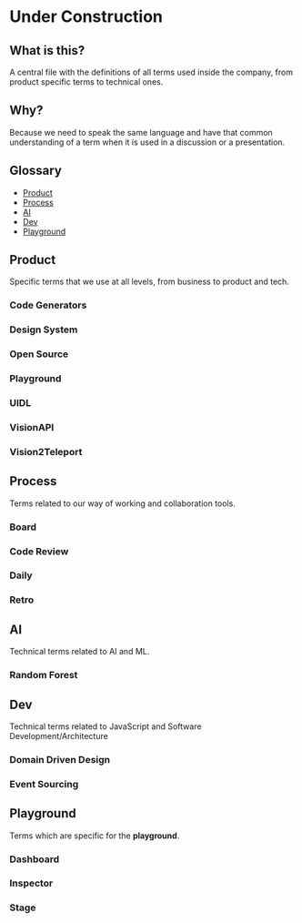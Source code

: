 # Under Construction
## What is this?
A central file with the definitions of all terms used inside the company, from product specific terms to technical ones.

## Why?
Because we need to speak the same language and have that common understanding of a term when it is used in a discussion or a presentation.

## Glossary

* [Product](#product)
* [Process](#process)
* [AI](#ai)
* [Dev](#dev)
* [Playground](#playground)

## Product
Specific terms that we use at all levels, from business to product and tech.

### Code Generators

### Design System

### Open Source

### Playground

### UIDL

### VisionAPI

### Vision2Teleport

## Process

Terms related to our way of working and collaboration tools.

### Board

### Code Review

### Daily

### Retro

## AI

Technical terms related to AI and ML.

### Random Forest

## Dev

Technical terms related to JavaScript and Software Development/Architecture

### Domain Driven Design

### Event Sourcing

## Playground

Terms which are specific for the **playground**.

### Dashboard

### Inspector

### Stage

